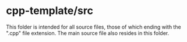# cpp-template/src

This folder is intended for all source files, those of which ending with the ".cpp" file extension. The main source file also resides in this folder.